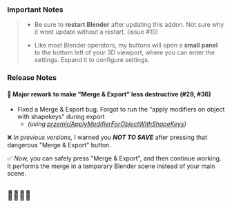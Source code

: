 ### Important Notes

> - Be sure to **restart Blender** after updating this addon. Not sure why it wont update without a restart. (issue #10)
>
> - Like most Blender operators, my buttons will open a **small panel** to the bottom left of your 3D viewport, where you can enter the settings. Expand it to configure settings.

### Release Notes

#### 🎉 Major rework to make "Merge & Export" less destructive (#29, #36)

- Fixed a Merge & Export bug. Forgot to run the "apply modifiers on object with shapekeys" during export
  - _(using [przemir/ApplyModifierForObjectWithShapeKeys](https://github.com/przemir/ApplyModifierForObjectWithShapeKeys))_

❌ _In previous versions,_ I warned you **_NOT TO SAVE_** after pressing that dangerous "Merge & Export" button.

✅ _Now,_ you can safely press "Merge & Export", and then continue working. It performs the merge in a temporary Blender scene instead of your main scene.

## 🎊🎊🎊🎊
